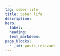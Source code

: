 ```yaml
---
tag: sober-life
title: Sober life
description:
hero:
  label:
  heading:
  text_markdown:
page_blocks:
  - _id: posts_relevant
---
```

